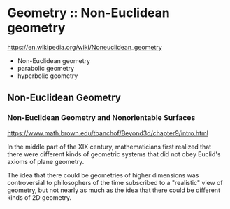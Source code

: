 # Geometry :: Non-Euclidean geometry

https://en.wikipedia.org/wiki/Noneuclidean_geometry

- Non-Euclidean geometry
- parabolic geometry
- hyperbolic geometry

## Non-Euclidean Geometry

### Non-Euclidean Geometry and Nonorientable Surfaces

https://www.math.brown.edu/tbanchof/Beyond3d/chapter9/intro.html

In the middle part of the XIX century, mathematicians first realized that there were different kinds of geometric systems that did not obey Euclid's axioms of plane geometry.

The idea that there could be geometries of higher dimensions was controversial to philosophers of the time subscribed to a "realistic" view of geometry, but not nearly as much as the idea that there could be different kinds of 2D geometry.
